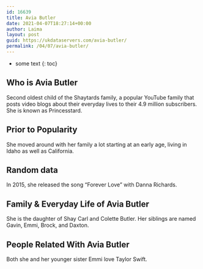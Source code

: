 ```yaml
---
id: 16639
title: Avia Butler
date: 2021-04-07T18:27:14+00:00
author: Laima
layout: post
guid: https://ukdataservers.com/avia-butler/
permalink: /04/07/avia-butler/
---
```


* some text
{: toc}


## Who is Avia Butler
                  
                  
                  
Second oldest child of the Shaytards family, a popular YouTube family that posts video blogs about their everyday lives to their 4.9 million subscribers. She is known as Princesstard. 
                  
              
            
              
            
                
                
                
## Prior to Popularity
                  
                  
                  
She moved around with her family a lot starting at an early age, living in Idaho as well as California. 
                  
              
            
              
            
                
                
                
## Random data
                  
                  
                  
In 2015, she released the song &#8220;Forever Love&#8221; with Danna Richards. 
                  
              
            
              
            
                
                
                
## Family & Everyday Life of Avia Butler
                  
                  
                  
She is the daughter of Shay Carl and Colette Butler. Her siblings are named Gavin, Emmi, Brock, and Daxton. 
                  
              
            
              
            
                
                
                
## People Related With Avia Butler
                  
                  
                  
Both she and her younger sister Emmi love Taylor Swift.
                  
              
            
              
            
                
              
            
              
              
            
            
              
            
          
          
          